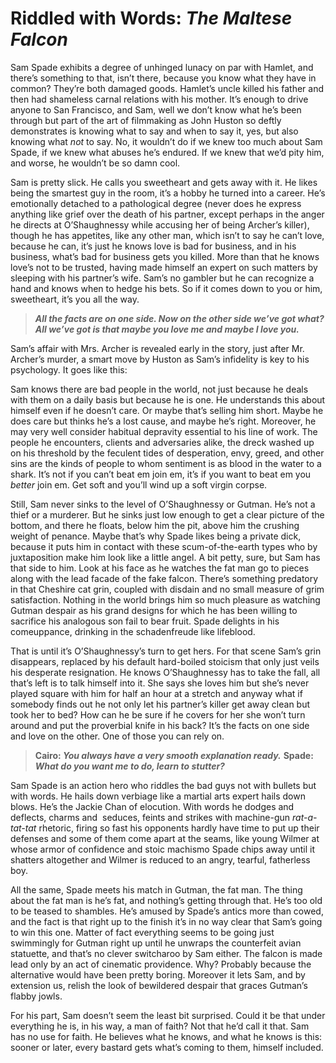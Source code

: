 # Riddled with Words: *The Maltese Falcon*

Sam Spade exhibits a degree of unhinged lunacy on par with Hamlet, and there’s something to that, isn’t there, because you know what they have in common? They’re both damaged goods. Hamlet’s uncle killed his father and then had shameless carnal relations with his mother. It’s enough to drive anyone to San Francisco, and Sam, well we don’t know what he’s been through but part of the art of filmmaking as John Huston so deftly demonstrates is knowing what to say and when to say it, yes, but also knowing what _not_ to say. No, it wouldn’t do if we knew too much about Sam Spade, if we knew what abuses he’s endured. If we knew that we’d pity him, and worse, he wouldn’t be so damn cool.

Sam is pretty slick. He calls you sweetheart and gets away with it. He likes being the smartest guy in the room, it’s a hobby he turned into a career. He’s emotionally detached to a pathological degree (never does he express anything like grief over the death of his partner, except perhaps in the anger he directs at O’Shaughnessy while accusing her of being Archer’s killer), though he has appetites, like any other man, which isn’t to say he can’t love, because he can, it’s just he knows love is bad for business, and in his business, what’s bad for business gets you killed. More than that he knows love’s not to be trusted, having made himself an expert on such matters by sleeping with his partner’s wife. Sam’s no gambler but he can recognize a hand and knows when to hedge his bets. So if it comes down to you or him, sweetheart, it’s you all the way.

> **_All the facts are on one side. Now on the other side we’ve got what? All we’ve got is that maybe you love me and maybe I love you._**

Sam’s affair with Mrs. Archer is revealed early in the story, just after Mr. Archer’s murder, a smart move by Huston as Sam’s infidelity is key to his psychology. It goes like this:

Sam knows there are bad people in the world, not just because he deals with them on a daily basis but because he is one. He understands this about himself even if he doesn’t care. Or maybe that’s selling him short. Maybe he does care but thinks he’s a lost cause, and maybe he’s right. Moreover, he may very well consider habitual depravity essential to his line of work. The people he encounters, clients and adversaries alike, the dreck washed up on his threshold by the feculent tides of desperation, envy, greed, and other sins are the kinds of people to whom sentiment is as blood in the water to a shark. It’s not if you can’t beat em join em, it’s if you want to beat em you _better_ join em. Get soft and you’ll wind up a soft virgin corpse.

Still, Sam never sinks to the level of O’Shaughnessy or Gutman. He’s not a thief or a murderer. But he sinks just low enough to get a clear picture of the bottom, and there he floats, below him the pit, above him the crushing weight of penance. Maybe that’s why Spade likes being a private dick, because it puts him in contact with these scum-of-the-earth types who by juxtaposition make him look like a little angel. A bit petty, sure, but Sam has that side to him. Look at his face as he watches the fat man go to pieces along with the lead facade of the fake falcon. There’s something predatory in that Cheshire cat grin, coupled with disdain and no small measure of grim satisfaction. Nothing in the world brings him so much pleasure as watching Gutman despair as his grand designs for which he has been willing to sacrifice his analogous son fail to bear fruit. Spade delights in his comeuppance, drinking in the schadenfreude like lifeblood.

That is until it’s O’Shaughnessy’s turn to get hers. For that scene Sam’s grin disappears, replaced by his default hard-boiled stoicism that only just veils his desperate resignation. He knows O’Shaughnessy has to take the fall, all that’s left is to talk himself into it. She says she loves him but she’s never played square with him for half an hour at a stretch and anyway what if somebody finds out he not only let his partner’s killer get away clean but took her to bed? How can he be sure if he covers for her she won’t turn around and put the proverbial knife in his back? It’s the facts on one side and love on the other. One of those you can rely on.

> **Cairo: _You always have a very smooth explanation ready._**
> **Spade: _What do you want me to do, learn to stutter?_**

Sam Spade is an action hero who riddles the bad guys not with bullets but with words. He hails down verbiage like a martial arts expert hails down blows. He’s the Jackie Chan of elocution. With words he dodges and deflects, charms and  seduces, feints and strikes with machine-gun _rat-a-tat-tat_ rhetoric, firing so fast his opponents hardly have time to put up their defenses and some of them come apart at the seams, like young Wilmer at whose armor of confidence and stoic machismo Spade chips away until it shatters altogether and Wilmer is reduced to an angry, tearful, fatherless boy.

All the same, Spade meets his match in Gutman, the fat man. The thing about the fat man is he’s fat, and nothing’s getting through that. He’s too old to be teased to shambles. He’s amused by Spade’s antics more than cowed, and the fact is that right up to the finish it’s in no way clear that Sam’s going to win this one. Matter of fact everything seems to be going just swimmingly for Gutman right up until he unwraps the counterfeit avian statuette, and that’s no clever switcharoo by Sam either. The falcon is made lead only by an act of cinematic providence. Why? Probably because the alternative would have been pretty boring. Moreover it lets Sam, and by extension us, relish the look of bewildered despair that graces Gutman’s flabby jowls.

For his part, Sam doesn’t seem the least bit surprised. Could it be that under everything he is, in his way, a man of faith? Not that he’d call it that. Sam has no use for faith. He believes what he knows, and what he knows is this: sooner or later, every bastard gets what’s coming to them, himself included.